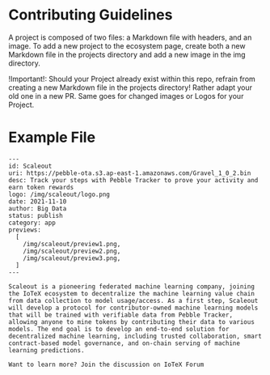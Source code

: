 # Contributing Guidelines

A project is composed of two files: a Markdown file with headers, and an image. To add a new project to the ecosystem page, create both a new Markdown file in the projects directory and add a new image in the img directory.

!Important!: Should your Project already exist within this repo, refrain from creating a new Markdown file in the projects directory! Rather adapt your old one in a new PR. Same goes for changed images or Logos for your Project.

# Example File

```mdx
---
id: Scaleout
uri: https://pebble-ota.s3.ap-east-1.amazonaws.com/Gravel_1_0_2.bin
desc: Track your steps with Pebble Tracker to prove your activity and earn token rewards
logo: /img/scaleout/logo.png
date: 2021-11-10
author: Big Data
status: publish
category: app
previews:
  [
    /img/scaleout/preview1.png,
    /img/scaleout/preview2.png,
    /img/scaleout/preview3.png,
  ]
---

Scaleout is a pioneering federated machine learning company, joining the IoTeX ecosystem to decentralize the machine learning value chain from data collection to model usage/access. As a first step, Scaleout will develop a protocol for contributor-owned machine learning models that will be trained with verifiable data from Pebble Tracker, allowing anyone to mine tokens by contributing their data to various models. The end goal is to develop an end-to-end solution for decentralized machine learning, including trusted collaboration, smart contract-based model governance, and on-chain serving of machine learning predictions.

Want to learn more? Join the discussion on IoTeX Forum
```
